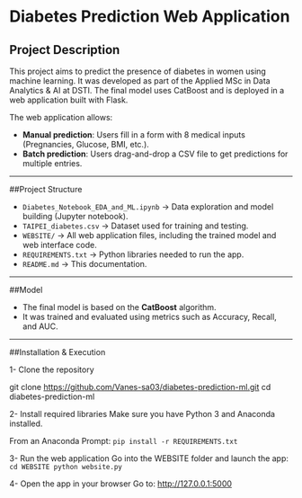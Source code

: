 # Diabetes Prediction Web Application

## Project Description
This project aims to predict the presence of diabetes in women using machine learning. It was developed as part of the Applied MSc in Data Analytics & AI at DSTI. The final model uses CatBoost and is deployed in a web application built with Flask.

The web application allows:
- **Manual prediction**: Users fill in a form with 8 medical inputs (Pregnancies, Glucose, BMI, etc.).
- **Batch prediction**: Users drag-and-drop a CSV file to get predictions for multiple entries.

---

##Project Structure
- `Diabetes_Notebook_EDA_and_ML.ipynb` → Data exploration and model building (Jupyter notebook).
- `TAIPEI_diabetes.csv` → Dataset used for training and testing.
- `WEBSITE/` → All web application files, including the trained model and web interface code.
- `REQUIREMENTS.txt` → Python libraries needed to run the app.
- `README.md` → This documentation.

---

##Model
- The final model is based on the **CatBoost** algorithm.
- It was trained and evaluated using metrics such as Accuracy, Recall, and AUC.

---

##Installation & Execution

1- Clone the repository

git clone https://github.com/Vanes-sa03/diabetes-prediction-ml.git
cd diabetes-prediction-ml

2- Install required libraries
Make sure you have Python 3 and Anaconda installed.

From an Anaconda Prompt:
`pip install -r REQUIREMENTS.txt`

3- Run the web application
Go into the WEBSITE folder and launch the app:
`cd WEBSITE
python website.py`

4- Open the app in your browser
Go to: http://127.0.0.1:5000

